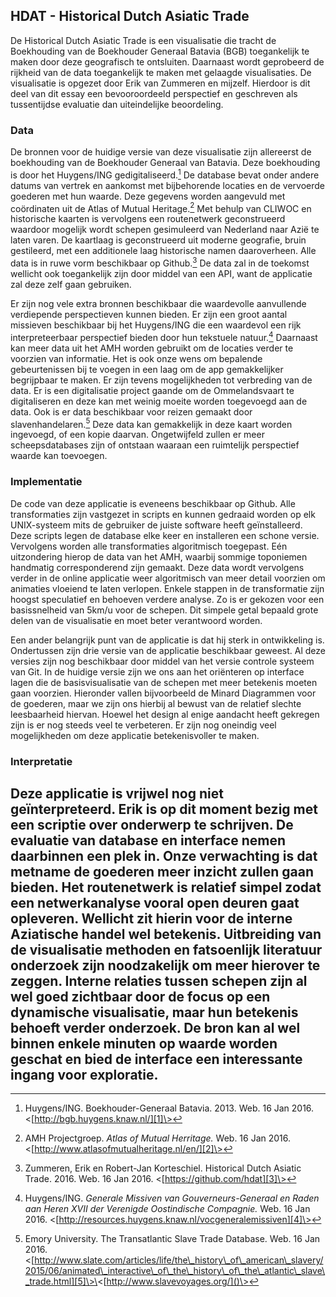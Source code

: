 ## HDAT - Historical Dutch Asiatic Trade

De Historical Dutch Asiatic Trade is een visualisatie die tracht de Boekhouding van de Boekhouder Generaal Batavia (BGB) toegankelijk te maken door deze geografisch te ontsluiten. Daarnaast wordt geprobeerd de rijkheid van de data toegankelijk te maken met gelaagde visualisaties. De visualisatie is opgezet door Erik van Zummeren en mijzelf. Hierdoor is dit deel van dit essay een bevooroordeeld perspectief en geschreven als tussentijdse evaluatie dan uiteindelijke beoordeling. 

### Data

De bronnen voor de huidige versie van deze visualisatie zijn allereerst de boekhouding van de Boekhouder Generaal van Batavia. Deze boekhouding is door het Huygens/ING gedigitaliseerd.[^1] De database bevat onder andere datums van vertrek en aankomst met bijbehorende locaties en de vervoerde goederen met hun waarde. Deze gegevens worden aangevuld met coördinaten uit de Atlas of Mutual Heritage.[^2] Met behulp van CLIWOC en historische kaarten is vervolgens een routenetwerk geconstrueerd waardoor mogelijk wordt schepen gesimuleerd van Nederland naar Azië te laten varen. De kaartlaag is geconstrueerd uit moderne geografie, bruin gestileerd, met een additionele laag historische namen daaroverheen. Alle data is in ruwe vorm beschikbaar op Github.[^3] De data zal in de toekomst wellicht ook toegankelijk zijn door middel van een API, want de applicatie zal deze zelf gaan gebruiken.

Er zijn nog vele extra bronnen beschikbaar die waardevolle aanvullende verdiepende perspectieven kunnen bieden. Er zijn een groot aantal missieven beschikbaar bij het Huygens/ING die een waardevol een rijk interpreteerbaar perspectief bieden door hun tekstuele natuur.[^4] Daarnaast kan meer data uit het AMH worden gebruikt om de locaties verder te voorzien van informatie. Het is ook onze wens om bepalende gebeurtenissen bij te voegen in een laag om de app gemakkelijker begrijpbaar te maken. Er zijn tevens mogelijkheden tot verbreding van de data. Er is een digitalisatie project gaande om de Ommelandsvaart te digitaliseren en deze kan met weinig moeite worden toegevoegd aan de data. Ook is er data beschikbaar voor reizen gemaakt door slavenhandelaren.[^5] Deze data kan gemakkelijk in deze kaart worden ingevoegd, of een kopie daarvan. Ongetwijfeld zullen er meer scheepsdatabases zijn of ontstaan waaraan een ruimtelijk perspectief waarde kan toevoegen.  

### Implementatie

De code van deze applicatie is eveneens beschikbaar op Github. Alle transformaties zijn vastgezet in scripts en kunnen gedraaid worden op elk UNIX-systeem mits de gebruiker de juiste software heeft geïnstalleerd. Deze scripts legen de database elke keer en installeren een schone versie. Vervolgens worden alle transformaties algoritmisch toegepast. Eén uitzondering hierop de data van het AMH, waarbij sommige toponiemen handmatig corresponderend zijn gemaakt. Deze data wordt vervolgens verder in de online applicatie weer algoritmisch van meer detail voorzien om animaties vloeiend te laten verlopen. Enkele stappen in de transformatie zijn hoogst speculatief en behoeven verdere analyse. Zo is er gekozen voor een basissnelheid van 5km/u voor de schepen. Dit simpele getal bepaald grote delen van de visualisatie en moet beter verantwoord worden.

Een ander belangrijk punt van de applicatie is dat hij sterk in ontwikkeling is. Ondertussen zijn drie versie van de applicatie beschikbaar geweest. Al deze versies zijn nog beschikbaar door middel van het versie controle systeem van Git. In de huidige versie zijn we ons aan het oriënteren op interface lagen die de basisvisualisatie van de schepen met meer betekenis moeten gaan voorzien. Hieronder vallen bijvoorbeeld de Minard Diagrammen voor de goederen, maar we zijn ons hierbij al bewust van de relatief slechte leesbaarheid hiervan. Hoewel het design al enige aandacht heeft gekregen zijn is er nog steeds veel te verbeteren. Er zijn nog oneindig veel mogelijkheden om deze applicatie betekenisvoller te maken.

### Interpretatie

Deze applicatie is vrijwel nog niet geïnterpreteerd. Erik is op dit moment bezig met een scriptie over onderwerp te schrijven. De evaluatie van database en interface nemen daarbinnen een plek in. Onze verwachting is dat metname de goederen meer inzicht zullen gaan bieden. Het routenetwerk is relatief simpel zodat een netwerkanalyse vooral open deuren gaat opleveren. Wellicht zit hierin voor de interne Aziatische handel wel betekenis. Uitbreiding van de visualisatie methoden en fatsoenlijk literatuur onderzoek zijn noodzakelijk om meer hierover te zeggen. Interne relaties tussen schepen zijn al wel goed zichtbaar door de focus op een dynamische visualisatie, maar hun betekenis behoeft verder onderzoek. De bron kan al wel binnen enkele minuten op waarde worden geschat en bied de interface een interessante ingang voor exploratie.
---- 

[^1]:	Huygens/ING. Boekhouder-Generaal Batavia. 2013. Web. 16 Jan 2016. 
	\<[http://bgb.huygens.knaw.nl/][1]\>

[^2]:	AMH Projectgroep. *Atlas of Mutual Herritage.* Web. 16 Jan 2016. \<[http://www.atlasofmutualheritage.nl/en/][2]\>

[^3]:	Zummeren, Erik en Robert-Jan Korteschiel. Historical Dutch Asiatic Trade. 2016. Web. 16 Jan 2016. \<[https://github.com/hdat][3]\>

[^4]:	Huygens/ING. *Generale Missiven van Gouverneurs-Generaal en Raden aan Heren XVII der Verenigde Oostindische Compagnie.* Web. 16 Jan 2016. \<[http://resources.huygens.knaw.nl/vocgeneralemissiven][4]\>

[^5]:	Emory University. The Transatlantic Slave Trade Database. Web. 16 Jan 2016. \<[http://www.slate.com/articles/life/the\_history\_of\_american\_slavery/2015/06/animated\_interactive\_of\_the\_history\_of\_the\_atlantic\_slave\_trade.html][5]\>\<[http://www.slavevoyages.org/]()\>

[1]:	http://bgb.huygens.knaw.nl/
[2]:	http://www.atlasofmutualheritage.nl/en/
[3]:	https://github.com/hdat
[4]:	http://resources.huygens.knaw.nl/vocgeneralemissiven
[5]:	http://www.slate.com/articles/life/the_history_of_american_slavery/2015/06/animated_interactive_of_the_history_of_the_atlantic_slave_trade.html
